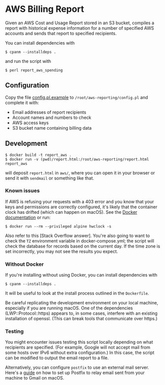 # AWS Billing Report

Given an AWS Cost and Usage Report stored in an S3 bucket, compiles a report
with historical expense information for a number of specified AWS accounts and
sends that report to specified recipients.

You can install dependencies with

    $ cpanm --installdeps .

and run the script with

    $ perl report_aws_spending


## Configuration

Copy the file [config.pl.example](config.pl.example) to
`/root/aws-reporting/config.pl` and complete it with:
* Email addresses of report recipients
* Account names and numbers to check
* AWS access keys
* S3 bucket name containing billing data

## Development

    $ docker build -t report_aws .
    $ docker run -v (pwd)/report.html:/root/aws-reporting/report.html report_aws

will deposit `report.html` in `aws/`, where you can open it in your browser or
send it with `sendmail` or something like that.

### Known issues

If AWS is refusing your requests with a 403 error and you know that your keys
and permissions are correctly configured, it's likely that the container clock
has drifted (which can happen on macOS). See the [Docker documentation][clock]
or run:

    $ docker run --rm --privileged alpine hwclock -s

Also refer to this [Stack Overflow answer]. You're also going to want to check
the `TZ` environment variable in docker-compose.yml; the script will check the
database for records based on the current day. If the time zone is set
incorrectly, you may not see the results you expect.

  [clock]: https://docs.docker.com/docker-for-mac/troubleshoot/#known-issues
  [answer]: https://stackoverflow.com/a/39046197/317076

### Without Docker

If you're installing without using Docker, you can install dependencies with

    $ cpanm --installdeps .

It will be useful to look at the install process outlined in the `Dockerfile`.

Be careful replicating the development environment on your local machine,
especially if you are running macOS. One of the dependencies
(LWP::Protocol::https) appears to, in some cases, interfere with an existing
installation of openssl. (This can break tools that communicate over https.)

### Testing

You might encounter issues testing this script locally depending on what
recipients are specified. (For example, Google will not accept mail from some
hosts over IPv6 without extra configuration.) In this case, the script can be
modified to output the email report to a file.

Alternatively, you can configure `postfix` to use an external mail server.
Here's a [guide](https://gist.github.com/kany/c44c077881047ead8faa) on how
to set up Postfix to relay email sent from your machine to Gmail on macOS.
